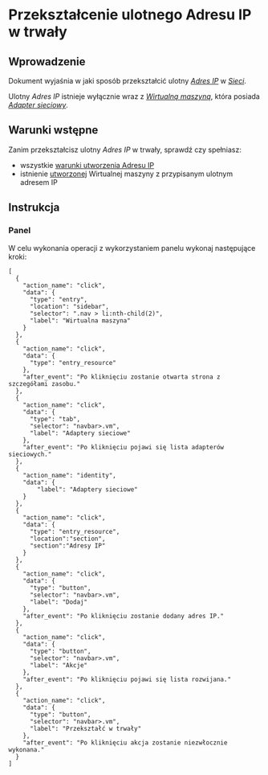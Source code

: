 # Przekształcenie ulotnego Adresu IP w trwały

## Wprowadzenie

Dokument wyjaśnia w jaki sposób przekształcić ulotny *[Adres IP](/resource/networking/ip-address.md)* w *[Sieci](/resource/networking/network.md)*.

Ulotny *Adres IP* istnieje wyłącznie wraz z *[Wirtualną maszyną](/resource/compute/virtual-machine.md)*, która posiada *[Adapter sieciowy](/resource/networking/network-adapter.md)*.

## Warunki wstępne

Zanim przekształcisz ulotny *Adres IP* w trwały, sprawdź czy spełniasz:

* wszystkie [warunki utworzenia Adresu IP](/resource/networking/ip-address.md#utworzenie)
* istnienie [utworzonej]() Wirtualnej maszyny z przypisanym ulotnym adresem IP

## Instrukcja

### Panel

W celu wykonania operacji z wykorzystaniem panelu wykonaj następujące kroki:

```guide
[
  {
    "action_name": "click",
    "data": {
      "type": "entry",
      "location": "sidebar",
      "selector": ".nav > li:nth-child(2)",
      "label": "Wirtualna maszyna"
    }
  },
  {
    "action_name": "click",
    "data": {
      "type": "entry_resource"
    },
    "after_event": "Po kliknięciu zostanie otwarta strona z szczegółami zasobu."
  },
  {
    "action_name": "click",
    "data": {
      "type": "tab",
      "selector": "navbar>.vm",
      "label": "Adaptery sieciowe"
    },
    "after_event": "Po kliknięciu pojawi się lista adapterów sieciowych."
  },
  {
    "action_name": "identity",
    "data": {
        "label": "Adaptery sieciowe"
    }
  },
  {
    "action_name": "click",
    "data": {
      "type": "entry_resource",
      "location":"section",
      "section":"Adresy IP"
    }
  },
  {
    "action_name": "click",
    "data": {
      "type": "button",
      "selector": "navbar>.vm",
      "label": "Dodaj"
    },
    "after_event": "Po kliknięciu zostanie dodany adres IP."
  },
  {
    "action_name": "click",
    "data": {
      "type": "button",
      "selector": "navbar>.vm",
      "label": "Akcje"
    },
    "after_event": "Po kliknięciu pojawi się lista rozwijana."
  },
  {
    "action_name": "click",
    "data": {
      "type": "button",
      "selector": "navbar>.vm",
      "label": "Przekształć w trwały"
    },
    "after_event": "Po kliknięciu akcja zostanie niezwłocznie wykonana."
  }
]
```
 
<!-- https://github.com/hyperonecom/h1-cli/issues/180 -->